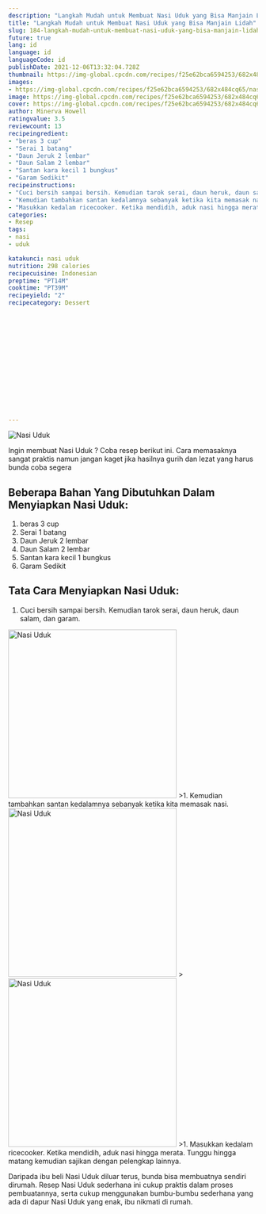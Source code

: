 ```yaml
---
description: "Langkah Mudah untuk Membuat Nasi Uduk yang Bisa Manjain Lidah"
title: "Langkah Mudah untuk Membuat Nasi Uduk yang Bisa Manjain Lidah"
slug: 184-langkah-mudah-untuk-membuat-nasi-uduk-yang-bisa-manjain-lidah
future: true
lang: id
language: id
languageCode: id
publishDate: 2021-12-06T13:32:04.728Z 
thumbnail: https://img-global.cpcdn.com/recipes/f25e62bca6594253/682x484cq65/nasi-uduk-foto-resep-utama.png
images:
- https://img-global.cpcdn.com/recipes/f25e62bca6594253/682x484cq65/nasi-uduk-foto-resep-utama.png
image: https://img-global.cpcdn.com/recipes/f25e62bca6594253/682x484cq65/nasi-uduk-foto-resep-utama.png
cover: https://img-global.cpcdn.com/recipes/f25e62bca6594253/682x484cq65/nasi-uduk-foto-resep-utama.png
author: Minerva Howell
ratingvalue: 3.5
reviewcount: 13
recipeingredient:
- "beras 3 cup"
- "Serai 1 batang"
- "Daun Jeruk 2 lembar"
- "Daun Salam 2 lembar"
- "Santan kara kecil 1 bungkus"
- "Garam Sedikit"
recipeinstructions:
- "Cuci bersih sampai bersih. Kemudian tarok serai, daun heruk, daun salam, dan garam."
- "Kemudian tambahkan santan kedalamnya sebanyak ketika kita memasak nasi."
- "Masukkan kedalam ricecooker. Ketika mendidih, aduk nasi hingga merata. Tunggu hingga matang kemudian sajikan dengan pelengkap lainnya."
categories:
- Resep
tags:
- nasi
- uduk

katakunci: nasi uduk 
nutrition: 298 calories
recipecuisine: Indonesian
preptime: "PT14M"
cooktime: "PT39M"
recipeyield: "2"
recipecategory: Dessert


     
    
    
    
    
    
    
    
    
    
    
      
    
---
```



![Nasi Uduk](https://img-global.cpcdn.com/recipes/f25e62bca6594253/682x484cq65/nasi-uduk-foto-resep-utama.png)

Ingin membuat Nasi Uduk ? Coba resep berikut ini. Cara memasaknya sangat praktis namun jangan kaget jika hasilnya gurih dan lezat yang harus bunda coba segera

<!--inarticleads1-->

## Beberapa Bahan Yang Dibutuhkan Dalam Menyiapkan Nasi Uduk:

1. beras 3 cup
1. Serai 1 batang
1. Daun Jeruk 2 lembar
1. Daun Salam 2 lembar
1. Santan kara kecil 1 bungkus
1. Garam Sedikit



<!--inarticleads2-->

## Tata Cara Menyiapkan Nasi Uduk:

1. Cuci bersih sampai bersih. Kemudian tarok serai, daun heruk, daun salam, dan garam.
<img class="lazyload" data-src="https://img-global.cpcdn.com/steps/7362005db8b21391/160x128cq70/nasi-uduk-langkah-memasak-1-foto.png" alt="Nasi Uduk" width="340" height="340">
>1. Kemudian tambahkan santan kedalamnya sebanyak ketika kita memasak nasi.
<img class="lazyload" data-src="https://img-global.cpcdn.com/steps/1a4e282220c8213b/160x128cq70/nasi-uduk-langkah-memasak-2-foto.png" alt="Nasi Uduk" width="340" height="340">
><img class="lazyload" data-src="https://img-global.cpcdn.com/steps/c8aab3fa042b79f2/160x128cq70/nasi-uduk-langkah-memasak-2-foto.png" alt="Nasi Uduk" width="340" height="340">
>1. Masukkan kedalam ricecooker. Ketika mendidih, aduk nasi hingga merata. Tunggu hingga matang kemudian sajikan dengan pelengkap lainnya.




Daripada ibu beli  Nasi Uduk  diluar terus, bunda  bisa membuatnya sendiri dirumah. Resep  Nasi Uduk  sederhana ini cukup praktis dalam proses pembuatannya, serta cukup menggunakan bumbu-bumbu sederhana yang ada di dapur  Nasi Uduk  yang enak, ibu nikmati di rumah.
